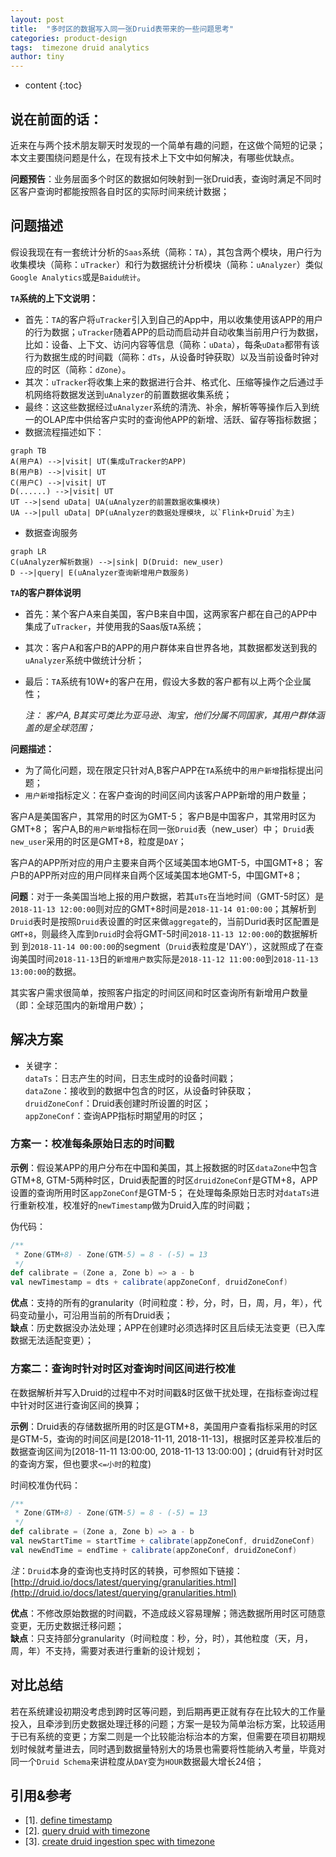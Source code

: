 ```yaml
---
layout: post
title:  "多时区的数据写入同一张Druid表带来的一些问题思考"
categories: product-design
tags:  timezone druid analytics
author: tiny
---
```


* content
{:toc}

## 说在前面的话：
近来在与两个技术朋友聊天时发现的一个简单有趣的问题，在这做个简短的记录；本文主要围绕问题是什么，在现有技术上下文中如何解决，有哪些优缺点。

**问题预告**：业务层面多个时区的数据如何映射到一张Druid表，查询时满足不同时区客户查询时都能按照各自时区的实际时间来统计数据；

## 问题描述

假设我现在有一套统计分析的`Saas`系统（简称：`TA`），其包含两个模块，用户行为收集模块（简称：`uTracker`）和行为数据统计分析模块（简称：`uAnalyzer`）类似`Google Analytics`或是`Baidu统计`。

**`TA`系统的上下文说明：**
- 首先：`TA`的客户将`uTracker`引入到自己的App中，用以收集使用该APP的用户的行为数据；`uTracker`随着APP的启动而启动并自动收集当前用户行为数据，比如：设备、上下文、访问内容等信息（简称：`uData`），每条`uData`都带有该行为数据生成的时间戳（简称：`dTs`，从设备时钟获取）以及当前设备时钟对应的时区（简称：`dZone`）。
- 其次：`uTracker`将收集上来的数据进行合并、格式化、压缩等操作之后通过手机网络将数据发送到`uAnalyzer`的前置数据收集系统；
- 最终：这这些数据经过`uAnalyzer`系统的清洗、补余，解析等等操作后入到统一的OLAP库中供给客户实时的查询他APP的新增、活跃、留存等指标数据；
- 数据流程描述如下：

```mermaid
graph TB
A(用户A) -->|visit| UT(集成uTracker的APP)
B(用户B) -->|visit| UT
C(用户C) -->|visit| UT
D(......) -->|visit| UT  
UT -->|send uData| UA(uAnalyzer的前置数据收集模块)
UA -->|pull uData| DP(uAnalyzer的数据处理模块, 以`Flink+Druid`为主)  
```

- 数据查询服务

```mermaid
graph LR
C(uAnalyzer解析数据) -->|sink| D(Druid: new_user)
D -->|query| E(uAnalyzer查询新增用户数服务)
```

**`TA`的客户群体说明**
- 首先：某个客户A来自美国，客户B来自中国，这两家客户都在自己的APP中集成了`uTracker`，并使用我的Saas版`TA`系统；
- 其次：客户A和客户B的APP的用户群体来自世界各地，其数据都发送到我的`uAnalyzer`系统中做统计分析；
- 最后：`TA`系统有10W+的客户在用，假设大多数的客户都有以上两个企业属性；

  *注： 客户A, B其实可类比为亚马逊、淘宝，他们分属不同国家，其用户群体涵盖的是全球范围；*

**问题描述：**
- 为了简化问题，现在限定只针对A,B客户APP在`TA`系统中的`用户新增`指标提出问题；
- `用户新增`指标定义：在客户查询的时间区间内该客户APP新增的用户数量；

客户A是美国客户，其常用的时区为GMT-5；
客户B是中国客户，其常用时区为GMT+8；
客户A,B的`用户新增`指标在同一张`Druid`表（new_user）中；
`Druid`表`new_user`采用的时区是GMT+8，粒度是`DAY`；

客户A的APP所对应的用户主要来自两个区域美国本地GMT-5，中国GMT+8；
客户B的APP所对应的用户同样来自两个区域美国本地GMT-5，中国GMT+8；

**问题**：对于一条美国当地上报的用户数据，若其`uTs`在当地时间（GMT-5时区）是`2018-11-13 12:00:00`则对应的GMT+8时间是`2018-11-14 01:00:00`；其解析到`Druid`表时是按照`Druid`表设置的时区来做`aggregate`的，当前Durid表时区配置是`GMT+8`，则最终入库到`Druid`时会将GMT-5时间`2018-11-13 12:00:00`的数据解析到 到`2018-11-14 00:00:00`的segment（`Druid`表粒度是'DAY'），这就照成了在查询美国时间`2018-11-13`日的`新增用户数`实际是`2018-11-12 11:00:00`到`2018-11-13 13:00:00`的数据。

其实客户需求很简单，按照客户指定的时间区间和时区查询所有新增用户数量（即：全球范围内的新增用户数）；

## 解决方案

- 关键字：  
`dataTs`：日志产生的时间，日志生成时的设备时间戳；  
`dataZone`：接收到的数据中包含的时区，从设备时钟获取；  
`druidZoneConf`：Druid表创建时所设置的时区；  
`appZoneConf`：查询APP指标时期望用的时区；  

### 方案一：校准每条原始日志的时间戳

**示例**：假设某APP的用户分布在中国和美国，其上报数据的时区`dataZone`中包含GTM+8, GTM-5两种时区，Druid表配置的时区`druidZoneConf`是GTM+8，APP设置的查询所用时区`appZoneConf`是GTM-5；
在处理每条原始日志时对`dataTs`进行重新校准，校准好的`newTimestamp`做为Druid入库的时间戳；

伪代码：
```scala
/**
 * Zone(GTM+8) - Zone(GTM-5) = 8 - (-5) = 13
 */
def calibrate = (Zone a, Zone b) => a - b
val newTimestamp = dts + calibrate(appZoneConf, druidZoneConf)
```

**优点**：支持的所有的granularity（时间粒度：秒，分，时，日，周，月，年），代码变动量小，可沿用当前的所有Druid表；  
**缺点**：历史数据没办法处理；APP在创建时必须选择时区且后续无法变更（已入库数据无法适配变更）；

### 方案二：查询时针对时区对查询时间区间进行校准

在数据解析并写入Druid的过程中不对时间戳&时区做干扰处理，在指标查询过程中针对时区进行查询区间的换算；

**示例**：Druid表的存储数据所用的时区是GTM+8，美国用户查看指标采用的时区是GTM-5，查询的时间区间是[2018-11-11, 2018-11-13]，根据时区差异校准后的数据查询区间为[2018-11-11 13:00:00, 2018-11-13 13:00:00]；(druid有针对时区的查询方案，但也要求`<=小时`的粒度)

时间校准伪代码：
```scala
/**
 * Zone(GTM+8) - Zone(GTM-5) = 8 - (-5) = 13
 */
def calibrate = (Zone a, Zone b) => a - b
val newStartTime = startTime + calibrate(appZoneConf, druidZoneConf)
val newEndTime = endTime + calibrate(appZoneConf, druidZoneConf)
```

*注*：`Druid`本身的查询也支持时区的转换，可参照如下链接： [http://druid.io/docs/latest/querying/granularities.html](http://druid.io/docs/latest/querying/granularities.html)

**优点**：不修改原始数据的时间戳，不造成歧义容易理解；筛选数据所用时区可随意变更，无历史数据迁移问题；  
**缺点**：只支持部分granularity（时间粒度：秒，分，时），其他粒度（天，月，周，年）不支持，需要对表进行重新的设计规划；

## 对比总结

若在系统建设初期没考虑到跨时区等问题，到后期再更正就有存在比较大的工作量投入，且牵涉到历史数据处理迁移的问题；方案一是较为简单治标方案，比较适用于已有系统的变更；方案二则是一个比较能治标治本的方案，但需要在项目初期规划时候就考量进去，同时遇到数据量特别大的场景也需要将性能纳入考量，毕竟对同一个`Druid Schema`来讲粒度从`DAY`变为`HOUR`数据最大增长24倍；

## 引用&参考

- [1]. [define timestamp](https://baike.baidu.com/item/时间戳)
- [2]. [query druid with timezone](http://druid.io/docs/latest/querying/granularities.html)
- [3]. [create druid ingestion spec with timezone ](http://druid.io/docs/latest/ingestion/ingestion-spec.html)
